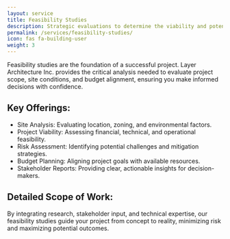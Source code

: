 ```yaml
---
layout: service
title: Feasibility Studies
description: Strategic evaluations to determine the viability and potential success of your architectural projects.
permalink: /services/feasibility-studies/
icon: fas fa-building-user
weight: 3
---
```


Feasibility studies are the foundation of a successful project. Layer Architecture Inc. provides the critical analysis needed to evaluate project scope, site conditions, and budget alignment, ensuring you make informed decisions with confidence.

## Key Offerings:
- Site Analysis: Evaluating location, zoning, and environmental factors.
- Project Viability: Assessing financial, technical, and operational feasibility.
- Risk Assessment: Identifying potential challenges and mitigation strategies.
- Budget Planning: Aligning project goals with available resources.
- Stakeholder Reports: Providing clear, actionable insights for decision-makers.

## Detailed Scope of Work:
By integrating research, stakeholder input, and technical expertise, our feasibility studies guide your project from concept to reality, minimizing risk and maximizing potential outcomes.